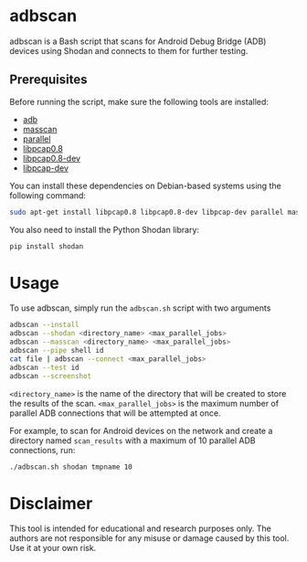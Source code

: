 # adbscan

adbscan is a Bash script that scans for Android Debug Bridge (ADB) devices using Shodan and connects to them for further testing. 

## Prerequisites

Before running the script, make sure the following tools are installed:

- [adb](https://developer.android.com/studio/command-line/adb.html)
- [masscan](https://github.com/robertdavidgraham/masscan)
- [parallel](https://www.gnu.org/software/parallel/)
- [libpcap0.8](https://packages.debian.org/stretch/libpcap0.8)
- [libpcap0.8-dev](https://packages.debian.org/stretch/libpcap0.8-dev)
- [libpcap-dev](https://packages.debian.org/stretch/libpcap-dev)





You can install these dependencies on Debian-based systems using the following command:

```sh
sudo apt-get install libpcap0.8 libpcap0.8-dev libpcap-dev parallel masscan adb -y
```

You also need to install the Python Shodan library:

```sh
pip install shodan
```
# Usage

To use adbscan, simply run the `adbscan.sh` script with two arguments
```sh
adbscan --install
adbscan --shodan <directory_name> <max_parallel_jobs>
adbscan --masscan <directory_name> <max_parallel_jobs>
adbscan --pipe shell id
cat file | adbscan --connect <max_parallel_jobs>
adbscan --test id
adbscan --screenshot
```
`<directory_name>` is the name of the directory that will be created to store the results of the scan. `<max_parallel_jobs>` is the maximum number of parallel ADB connections that will be attempted at once.

For example, to scan for Android devices on the network and create a directory named `scan_results` with a maximum of 10 parallel ADB connections, run:

```sh
./adbscan.sh shodan tmpname 10
```

# Disclaimer

This tool is intended for educational and research purposes only. The authors are not responsible for any misuse or damage caused by this tool. Use it at your own risk.


